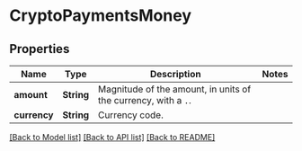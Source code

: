 # CryptoPaymentsMoney

## Properties

Name | Type | Description | Notes
------------ | ------------- | ------------- | -------------
**amount** | **String** | Magnitude of the amount, in units of the currency, with a `.`. | 
**currency** | **String** | Currency code. | 

[[Back to Model list]](../README.md#documentation-for-models) [[Back to API list]](../README.md#documentation-for-api-endpoints) [[Back to README]](../README.md)


